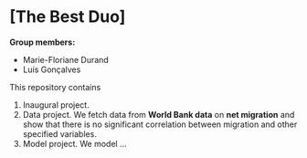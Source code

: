# \[The Best Duo\]

**Group members:**
- Marie-Floriane Durand
- Luís Gonçalves

This repository contains  
1. Inaugural project. 
2. Data project. We fetch data from **World Bank data** on **net migration** and show that there is no significant correlation between migration and other specified variables.
3. Model project. We model ...
